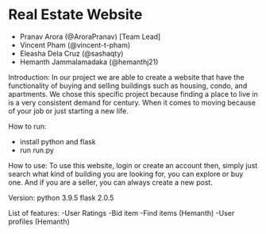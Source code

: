 # Real Estate Website
- Pranav Arora (@AroraPranav) [Team Lead]
- Vincent Pham (@vincent-t-pham)
- Eleasha Dela Cruz (@sashaqty)
- Hemanth Jammalamadaka (@hemanthj21)


Introduction: In our project we are able to create a website that have the functionality of buying and selling buildings such as housing, condo, and apartments. We chose this specific project because finding a place to live in is a very consistent demand for century. When it comes to moving because of your job or just starting a new life. 

How to run:
- install python and flask
- run run.py

How to use:
  To use this website, login or create an account then, simply just search what kind of building you are looking for, you can explore or buy one. And if you are a seller, you can always create a new post. 

Version: python 3.9.5
         flask 2.0.5

List of features:
-User Ratings 
-Bid item 
-Find items (Hemanth)
-User profiles (Hemanth)


